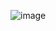 ![image](https://github.com/ilrexho2011/Project-EULER-Possible-Solutions-Problems-101_to_200/assets/61479363/b1ffe5c9-485c-41e5-a694-26bc6c308268)

